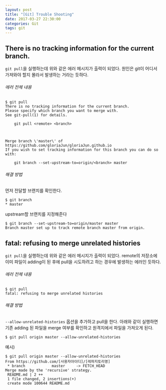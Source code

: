 ```yaml
---
layout: post
title: "[Git] Trouble Shooting"
date: 2017-03-27 22:30:00
categories: Git
tags: git
---
```


## There is no tracking information for the current branch.
`git pull`을 실행하는데 위와 같은 에러 메시지가 출력이 되었다.
원인은 git이 어디서 가져와야 할지 몰라서 발생하는 거라는 듯하다.

###### 에러 전체 내용
  ```
  $ git pull
  There is no tracking information for the current branch.
  Please specify which branch you want to merge with.
  See git-pull(1) for details.

      git pull <remote> <branch>



  Merge branch \'master\' of https://github.com/gloriaJun/gloriaJun.github.io
  If you wish to set tracking information for this branch you can do so with:

      git branch --set-upstream-to=origin/<branch> master
  ```

###### 해결 방법
먼저 전달할 브랜치를 확인한다.
```
$ git branch
* master
```

upstream할 브랜치를 지정해준다
```
$ git branch --set-upstream-to=origin/master master
Branch master set up to track remote branch master from origin.
```

## fatal: refusing to merge unrelated histories
`git pull`을 실행하는데 위와 같은 에러 메시지가 출력이 되었다.
remote의 저장소에 이미 파일이  adding이 된 후에 pull을 시도하려고 하는 경우에 발생하는 에러인 듯하다.

###### 에러 전체 내용
  ```
$ git pull
fatal: refusing to merge unrelated histories
  ```

###### 해결 방법
`--allow-unrelated-histories` 옵션을 추가하고 pull을 한다.
아래와 같이 실행하면 기존 adding 된 파일을 merge 여부를 확인하고 원격지에서 파일을 가져오게 된다.
```
$ git pull origin master --allow-unrelated-histories
```

예시)
```
$ git pull origin master --allow-unrelated-histories
From https://github.com/[사용자아이디]/[레파지토리명]
 * branch            master     -> FETCH_HEAD
Merge made by the 'recursive' strategy.
 README.md | 2 ++
 1 file changed, 2 insertions(+)
 create mode 100644 README.md
```
